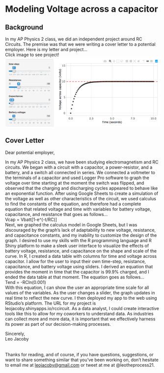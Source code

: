 # Modeling Voltage across a capacitor

## Background
In my AP Physics 2 class, we did an independent project around RC Circuits. The premise was that we were writing a cover letter to a potential employer. Here is my letter and project...
<br>
Click image to see project!
<a href="leojacoby.shinyapps.io/rccircuit/"><img src="images/rccircuit.png?raw=true"/></a>
<br>

## Cover Letter

Dear potential employer,

In my AP Physics 2 class, we have been studying electromagnetism and RC circuits. We began with a circuit with a capacitor, a power-resistor, and a battery, and a switch all connected in series. We connected a voltmeter to the terminals of a capacitor and used Logger Pro software to graph the voltage over time starting at the moment the switch was flipped, and observed that the charging and discharging cycles appeared to behave like an exponential function. After using Google Sheets to create a simulation of the voltage as well as other characteristics of the circuit, we used calculus to find the constants of the equation, and therefore had a complete equation that related voltage and time with variables for battery voltage, capacitance, and resistance that goes as follows...
<br>
Vcap = Vbatt[1-e^(-t/RC)] 
<br>
Next, we graphed the calculus model in Google Sheets, but I was discouraged by the graph’s lack of adaptability to new voltage, resistance, and capacitance constants, and my inability to customize the design of the graph. I desired to use my skills with the R programming language and R Shiny platform to make a sleek user interface to visualize the effects of battery voltage, resistance, and capacitance on the shape and scale of the curve.
In R, I created a data table with columns for time and voltage across capacitor. I allow for the user to input their own time-step, resistance, capacitance, and battery voltage using sliders. I derived an equation that provides the moment in time that the capacitor is 99.9% charged, and I ended the data table at that moment. The equation goes as follows...
<br>
Tend = -RCln(0.001)
<br>
	With this equation, I can show the user an appropriate time scale for all values of the variables. As the user changes a slider, the graph updates in real time to reflect the new curve. I then deployed my app to the web using RStudio’s platform. The URL for my project is leojacoby.shinyapps.io/rccircuit. As a data analyst, I could create interactive tools like this to allow for my coworkers to understand data. As industries can collect more and more data, it is important that we effectively harness its power as part of our decision-making processes. 

Sincerely,
<br>
Leo Jacoby
<br>
<br>
<br>
Thanks for reading, and of course, if you have questions, suggestions, or want to share something similar that you’ve been working on, don’t hesitate to email me at leojacoby@gmail.com or tweet at me at @leotheprocess21.
